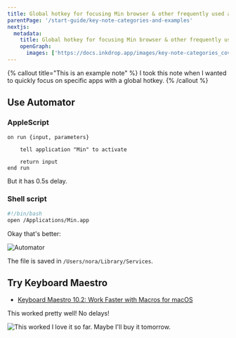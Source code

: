 ```yaml
---
title: Global hotkey for focusing Min browser & other frequently used apps
parentPage: '/start-guide/key-note-categories-and-examples'
nextjs:
  metadata:
    title: Global hotkey for focusing Min browser & other frequently used apps
    openGraph:
      images: ['https://docs.inkdrop.app/images/key-note-categories_cover.png']
---
```


{% callout title="This is an example note" %}
I took this note when I wanted to quickly focus on specific apps with a global hotkey.
{% /callout %}

## Use Automator

### AppleScript

```applescript
on run {input, parameters}

	tell application "Min" to activate

	return input
end run
```

But it has 0.5s delay.

### Shell script

```sh
#!/bin/bash
open /Applications/Min.app
```

Okay that's better:

![Automator](/images/example-note_config-and-tips-4_automator.png)

The file is saved in `/Users/nora/Library/Services`.

## Try Keyboard Maestro

- [Keyboard Maestro 10.2: Work Faster with Macros for macOS](http://www.keyboardmaestro.com/main/)

This worked pretty well! No delays!

![This worked](/images/example-note_config-and-tips-4_keyboard-maestro.png)
I love it so far. Maybe I'll buy it tomorrow.
